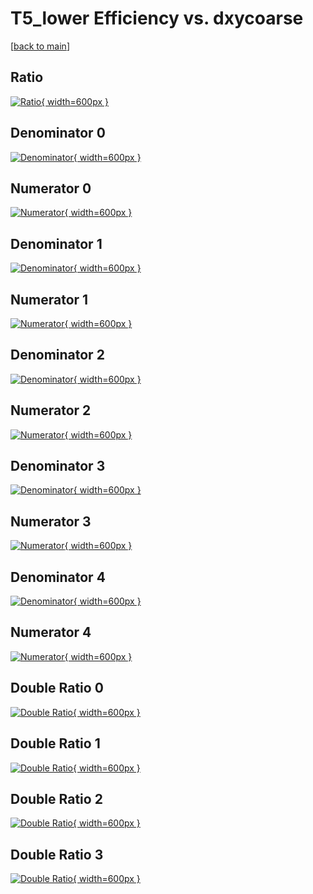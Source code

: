 # T5_lower Efficiency vs. dxycoarse

[[back to main](./)]



## Ratio

[![Ratio](../mtv/var/T5_lower_loweta_11_0_eff_dxycoarse.png){ width=600px }](../mtv/var/T5_lower_loweta_11_0_eff_dxycoarse.pdf)

## Denominator 0

[![Denominator](../mtv/den/T5_lower_loweta_11_0_eff_dxycoarse_den0.png){ width=600px }](../mtv/den/T5_lower_loweta_11_0_eff_dxycoarse_den0.pdf)

## Numerator 0

[![Numerator](../mtv/num/T5_lower_loweta_11_0_eff_dxycoarse_num0.png){ width=600px }](../mtv/num/T5_lower_loweta_11_0_eff_dxycoarse_num0.pdf)

## Denominator 1

[![Denominator](../mtv/den/T5_lower_loweta_11_0_eff_dxycoarse_den1.png){ width=600px }](../mtv/den/T5_lower_loweta_11_0_eff_dxycoarse_den1.pdf)

## Numerator 1

[![Numerator](../mtv/num/T5_lower_loweta_11_0_eff_dxycoarse_num1.png){ width=600px }](../mtv/num/T5_lower_loweta_11_0_eff_dxycoarse_num1.pdf)

## Denominator 2

[![Denominator](../mtv/den/T5_lower_loweta_11_0_eff_dxycoarse_den2.png){ width=600px }](../mtv/den/T5_lower_loweta_11_0_eff_dxycoarse_den2.pdf)

## Numerator 2

[![Numerator](../mtv/num/T5_lower_loweta_11_0_eff_dxycoarse_num2.png){ width=600px }](../mtv/num/T5_lower_loweta_11_0_eff_dxycoarse_num2.pdf)

## Denominator 3

[![Denominator](../mtv/den/T5_lower_loweta_11_0_eff_dxycoarse_den3.png){ width=600px }](../mtv/den/T5_lower_loweta_11_0_eff_dxycoarse_den3.pdf)

## Numerator 3

[![Numerator](../mtv/num/T5_lower_loweta_11_0_eff_dxycoarse_num3.png){ width=600px }](../mtv/num/T5_lower_loweta_11_0_eff_dxycoarse_num3.pdf)

## Denominator 4

[![Denominator](../mtv/den/T5_lower_loweta_11_0_eff_dxycoarse_den4.png){ width=600px }](../mtv/den/T5_lower_loweta_11_0_eff_dxycoarse_den4.pdf)

## Numerator 4

[![Numerator](../mtv/num/T5_lower_loweta_11_0_eff_dxycoarse_num4.png){ width=600px }](../mtv/num/T5_lower_loweta_11_0_eff_dxycoarse_num4.pdf)

## Double Ratio 0

[![Double Ratio](../mtv/ratio/T5_lower_loweta_11_0_eff_dxycoarse_ratio0.png){ width=600px }](../mtv/ratio/T5_lower_loweta_11_0_eff_dxycoarse_ratio0.pdf)

## Double Ratio 1

[![Double Ratio](../mtv/ratio/T5_lower_loweta_11_0_eff_dxycoarse_ratio1.png){ width=600px }](../mtv/ratio/T5_lower_loweta_11_0_eff_dxycoarse_ratio1.pdf)

## Double Ratio 2

[![Double Ratio](../mtv/ratio/T5_lower_loweta_11_0_eff_dxycoarse_ratio2.png){ width=600px }](../mtv/ratio/T5_lower_loweta_11_0_eff_dxycoarse_ratio2.pdf)

## Double Ratio 3

[![Double Ratio](../mtv/ratio/T5_lower_loweta_11_0_eff_dxycoarse_ratio3.png){ width=600px }](../mtv/ratio/T5_lower_loweta_11_0_eff_dxycoarse_ratio3.pdf)

